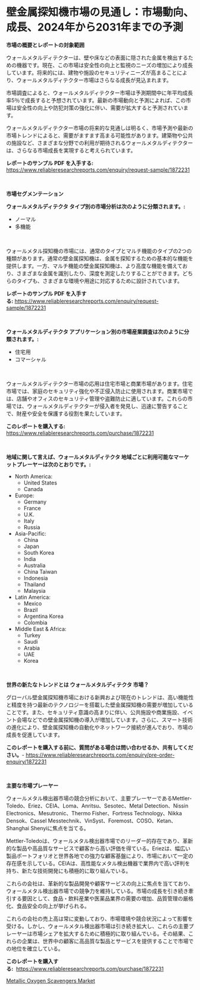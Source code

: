 <p><h1>壁金属探知機市場の見通し：市場動向、成長、2024年から2031年までの予測</h1></p><p><strong>市場の概要とレポートの対象範囲</strong></p>
<p><p>ウォールメタルディテクターは、壁や床などの表面に隠された金属を検出するための機器です。現在、この市場は安全性の向上と監視のニーズの増加により成長しています。将来的には、建物や施設のセキュリティニーズが高まることにより、ウォールメタルディテクター市場はさらなる成長が見込まれます。</p><p>市場調査によると、ウォールメタルディテクター市場は予測期間中に年平均成長率5％で成長すると予想されています。最新の市場動向と予測によれば、この市場は安全性の向上や防犯対策の強化に伴い、需要が拡大すると予測されています。</p><p>ウォールメタルディテクター市場の将来的な見通しは明るく、市場予測や最新の市場トレンドによると、需要がますます高まる可能性があります。建築物や公共の施設など、さまざまな分野での利用が期待されるウォールメタルディテクターは、さらなる市場成長を実現すると考えられています。</p></p>
<p><strong>レポートのサンプル PDF を入手する:</strong> <a href="https://www.reliableresearchreports.com/enquiry/request-sample/1872231">https://www.reliableresearchreports.com/enquiry/request-sample/1872231</a></p>
<p>&nbsp;</p>
<p><strong>市場セグメンテーション</strong></p>
<p><strong>ウォールメタルディテクタ タイプ別の市場分析は次のように分類されます。:</strong></p>
<p><ul><li>ノーマル</li><li>多機能</li></ul></p>
<p>&nbsp;</p>
<p><p>ウォールメタル探知機の市場には、通常のタイプとマルチ機能のタイプの2つの種類があります。通常の壁金属探知機は、金属を探知するための基本的な機能を提供します。一方、マルチ機能の壁金属探知機は、より高度な機能を備えており、さまざまな金属を識別したり、深度を測定したりすることができます。どちらのタイプも、さまざまな環境や用途に対応するために設計されています。</p></p>
<p><strong>レポートのサンプル PDF を入手する:</strong>&nbsp;<a href="https://www.reliableresearchreports.com/enquiry/request-sample/1872231">https://www.reliableresearchreports.com/enquiry/request-sample/1872231</a></p>
<p>&nbsp;</p>
<p><strong> ウォールメタルディテクタ アプリケーション別の市場産業調査は次のように分類されます。:</strong></p>
<p><ul><li>住宅用</li><li>コマーシャル</li></ul></p>
<p>&nbsp;</p>
<p><p>ウォールメタルディテクター市場の応用は住宅市場と商業市場があります。住宅市場では、家庭のセキュリティ強化や不正侵入防止に使用されます。商業市場では、店舗やオフィスのセキュリティ管理や盗難防止に適しています。これらの市場では、ウォールメタルディテクターが侵入者を発見し、迅速に警告することで、財産や安全を保護する役割を果たしています。</p></p>
<p><strong>このレポートを購入する:</strong>&nbsp; <a href="https://www.reliableresearchreports.com/purchase/1872231">https://www.reliableresearchreports.com/purchase/1872231</a></p>
<p>&nbsp;</p>
<p><strong>地域に関して言えば、ウォールメタルディテクタ 地域ごとに利用可能なマーケットプレーヤーは次のとおりです。:</strong></p>
<p><ul>
    <li>
        North America:
        <ul>
            <li>United States</li>
            <li>Canada</li>
        </ul>
    </li>
    <li>
        Europe:
        <ul>
            <li>Germany</li>
            <li>France</li>
            <li>U.K.</li>
            <li>Italy</li>
            <li>Russia</li>
        </ul>
    </li>
    <li>
        Asia-Pacific:
        <ul>
            <li>China</li>
            <li>Japan</li>
            <li>South Korea</li>
            <li>India</li>
            <li>Australia</li>
            <li>China Taiwan</li>
            <li>Indonesia</li>
            <li>Thailand</li>
            <li>Malaysia</li>
        </ul>
    </li>
    <li>
        Latin America:
        <ul>
            <li>Mexico</li>
            <li>Brazil</li>
            <li>Argentina Korea</li>
            <li>Colombia</li>
        </ul>
    </li>
    <li>
        Middle East & Africa:
        <ul>
            <li>Turkey</li>
            <li>Saudi</li>
            <li>Arabia</li>
            <li>UAE</li>
            <li>Korea</li>
        </ul>
    </li>
    </ul></p>
<p>&nbsp;</p>
<p><strong>世界の新たなトレンドとは ウォールメタルディテクタ 市場？</strong></p>
<p><p>グローバル壁金属探知機市場における新興および現在のトレンドは、高い機能性と精度を持つ最新のテクノロジーを搭載した壁金属探知機の需要が増加していることです。また、セキュリティ意識の高まりに伴い、公共施設や商業施設、イベント会場などでの壁金属探知機の導入が増加しています。さらに、スマート技術の進化により、壁金属探知機の自動化やネットワーク接続が進んでおり、市場の成長を促進しています。</p></p>
<p><strong>このレポートを購入する前に、質問がある場合は問い合わせるか、共有してください。</strong>- <a href="https://www.reliableresearchreports.com/enquiry/pre-order-enquiry/1872231">https://www.reliableresearchreports.com/enquiry/pre-order-enquiry/1872231</a></p>
<p>&nbsp;</p>
<p><strong>主要な市場プレーヤー</strong></p>
<p><p>ウォールメタル検出器市場の競合分析において、主要プレーヤーであるMettler-Toledo、Eriez、CEIA、Loma、Anritsu、Sesotec、Metal Detection、Nissin Electronics、Mesutronic、Thermo Fisher、Fortress Technology、Nikka Densok、Cassel Messtechnik、VinSyst、Foremost、COSO、Ketan、Shanghai Shenyiに焦点を当てる。</p><p>Mettler-Toledoは、ウォールメタル検出器市場でのリーダー的存在であり、革新的な製品や高品質なサービスで顧客から高い評価を得ている。Eriezは、幅広い製品ポートフォリオと世界各地での強力な顧客基盤により、市場において一定の存在感を示している。CEIAは、高性能なメタル検出機器で業界内で高い評判を持ち、新たな技術開発にも積極的に取り組んでいる。</p><p>これらの会社は、革新的な製品開発や顧客サービスの向上に焦点を当てており、ウォールメタル検出器市場での競争力を維持している。市場の成長を引き続き牽引する要因として、食品・飲料産業や医薬品業界の需要の増加、品質管理の厳格化、食品安全の向上が挙げられる。</p><p>これらの会社の売上高は常に変動しており、市場環境や競合状況によって影響を受ける。しかし、ウォールメタル検出器市場は引き続き拡大し、これらの主要プレーヤーは市場シェアを拡大するために積極的に取り組んでいる。その結果、これらの企業は、世界中の顧客に高品質な製品とサービスを提供することで市場での地位を確立している。</p></p>
<p><strong>このレポートを購入する:</strong>&nbsp;&nbsp;<a href="https://www.reliableresearchreports.com/purchase/1872231">https://www.reliableresearchreports.com/purchase/1872231</a></p>
<p><p><a href="https://github.com/Sherrillcrooksxa8i18ucf2m/Market-Research-Report-List-1/blob/main/metallic-oxygen-scavengers-market.md">Metallic Oxygen Scavengers Market</a></p></p>